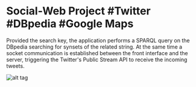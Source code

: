 # Social-Web Project #Twitter #DBpedia #Google Maps

Provided the search key, the application performs a SPARQL query on the DBpedia searching for synsets of the related string.
At the same time a socket communication is established between the front interface and the server, triggering the Twitter's Public Stream API to receive the incoming tweets.


![alt tag](http://imgur.com/OF5ve5T)

